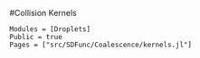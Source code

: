#Collision Kernels

```@autodocs
Modules = [Droplets]
Public = true
Pages = ["src/SDFunc/Coalescence/kernels.jl"]

```